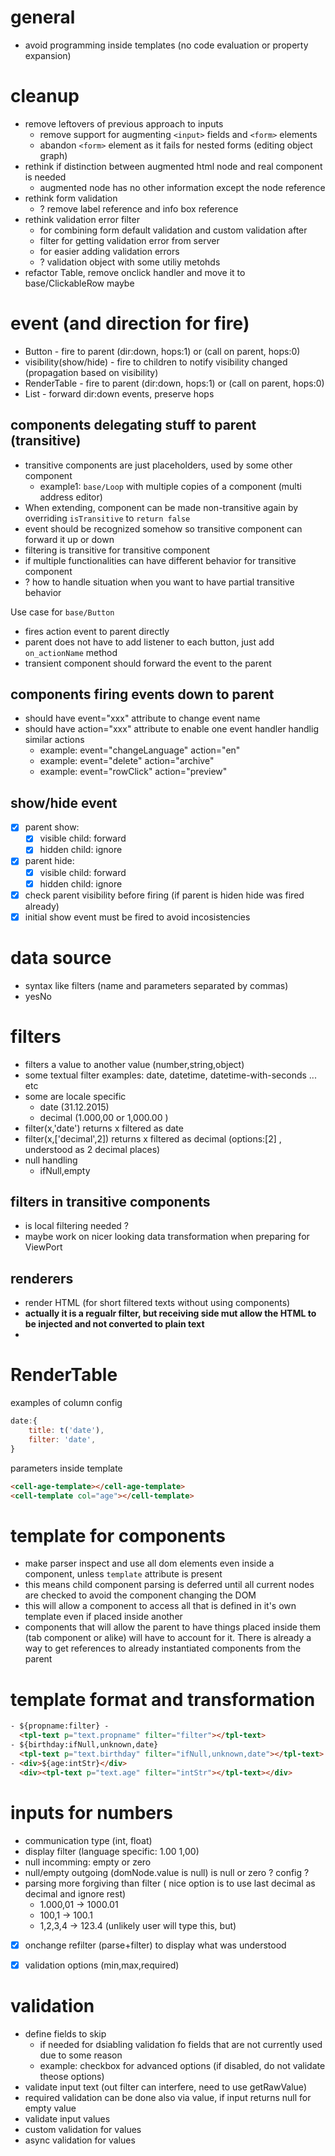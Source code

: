 # general
 - avoid programming inside templates (no code evaluation or property expansion)


# cleanup
 - remove leftovers of previous approach to inputs 
   - remove support for augmenting `<input>` fields and `<form>` elements 
   - abandon `<form>` element as it fails for nested forms (editing object graph)
 - rethink if distinction between augmented html node and real component is needed
   - augmented node has no other information except the node reference
 - rethink form validation
   - ? remove label reference and info box reference
 - rethink validation error filter
   - for combining form default validation and custom validation after
   - filter for getting validation error from server
   - for easier adding validation errors
   - ? validation object with some utiliy metohds
 - refactor Table, remove onclick handler and move it to base/ClickableRow maybe

# event (and direction for fire)
 - Button - fire to parent (dir:down, hops:1) or (call on parent, hops:0)
 - visibility(show/hide) - fire to children to notify visibility changed (propagation based on visibility)
 - RenderTable - fire to parent (dir:down, hops:1) or (call on parent, hops:0)
 - List - forward dir:down events, preserve hops

## components delegating stuff to parent (transitive)
 - transitive components are just placeholders, used by some other component
   - example1: `base/Loop` with multiple copies of a component (multi address editor)
 - When extending, component can be made non-transitive again by overriding `isTransitive` to `return false`
 - event should be recognized somehow so transitive component can forward it up or down
 - filtering is transitive for transitive component
 - if multiple functionalities can have different behavior for transitive component
  - ? how to handle situation when you want to have partial transitive behavior

Use case for `base/Button` 
 - fires action event to parent directly
 - parent does not have to add listener to each button, just add `on_actionName` method
 - transient component should forward the event to the parent

## components firing events down to parent
 - should have event="xxx" attribute to change event name
 - should have action="xxx" attribute to enable one event handler handlig similar actions
   - example: event="changeLanguage" action="en"
   - example: event="delete" action="archive"
   - example: event="rowClick" action="preview"


## show/hide event
 - [x] parent show:
   - [x] visible child: forward
   - [x] hidden  child: ignore
 - [x] parent hide:
   - [x] visible child: forward
   - [x] hidden  child: ignore
 - [x] check parent visibility before firing (if parent is hiden hide was fired already)
 - [x] initial show event must be fired to avoid incosistencies

# data source
 - syntax like filters (name and parameters separated by commas)
 - yesNo

# filters
 - filters a value to another value (number,string,object) 
 - some textual filter examples: date, datetime, datetime-with-seconds ... etc 
 - some are locale specific
   - date (31.12.2015)
   - decimal (1.000,00 or 1,000.00 )
 - filter(x,'date') returns x filtered as date 
 - filter(x,['decimal',2]) returns x filtered as decimal (options:[2] , understood as 2 decimal places)
 - null handling
   - ifNull,empty 

## filters in transitive components
 - is local filtering needed ? 
 - maybe work on nicer looking data transformation when preparing for ViewPort

## renderers
 - render HTML (for short filtered texts without using components)
 - __actually it is a regualr filter, but receiving side mut allow the HTML to be injected and not converted to plain text__
 - 

# RenderTable
examples of column config
```javascript
date:{
    title: t('date'),
    filter: 'date',
}
```

parameters inside template
```html
<cell-age-template></cell-age-template>
<cell-template col="age"></cell-template>
```

# template for components
 - make parser inspect and use all dom elements even inside a component, unless `template` attribute is present
 - this means child component parsing is deferred until all current nodes are checked to avoid the component changing the DOM
 - this will allow a component to access all that is defined in it's own template even if placed inside another
 - components that will allow the parent to have things placed inside them (tab component or alike) will have to account for it. There is already a way to get references to already instantiated components from the parent

# template format and transformation
```html
- ${propname:filter} -
  <tpl-text p="text.propname" filter="filter"></tpl-text>
- ${birthday:ifNull,unknown,date}
  <tpl-text p="text.birthday" filter="ifNull,unknown,date"></tpl-text>
- <div>${age:intStr}</div>
  <div><tpl-text p="text.age" filter="intStr"></tpl-text></div>
```

# inputs for numbers
 - communication type (int, float)
  - display filter (language specific: 1.00 1,00)
  - null incomming: empty or zero
  - null/empty outgoing (domNode.value is null) is null or zero ? config ?
  - parsing more forgiving than filter ( nice option is to use last decimal as decimal and ignore rest)
    - 1.000,01 -> 1000.01
    - 100,1 -> 100.1
    - 1,2,3,4 -> 123.4 (unlikely user will type this, but)
  - [x] onchange refilter (parse+filter) to display what was understood
  - [x] validation options (min,max,required)


# validation
 - define fields to skip  
    - if needed for dsiabling validation fo fields that are not currently used due to some reason
    - example: checkbox for advanced options (if disabled, do not validate theose options)
 - validate input text (out filter can interfere, need to use getRawValue)
 - required validation can be done also via value, if input returns null for empty value
 - validate input values
 - custom validation for values
 - async validation for values
